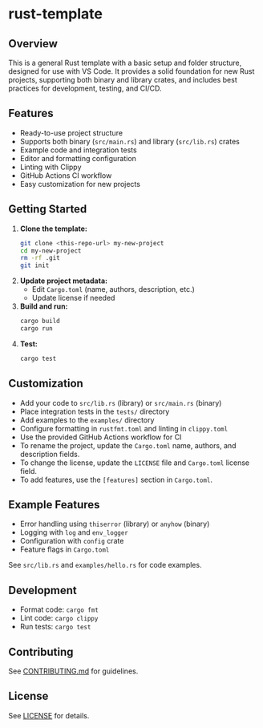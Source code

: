 # rust-template

## Overview
This is a general Rust template with a basic setup and folder structure, designed for use with VS Code. It provides a solid foundation for new Rust projects, supporting both binary and library crates, and includes best practices for development, testing, and CI/CD.

## Features
- Ready-to-use project structure
- Supports both binary (`src/main.rs`) and library (`src/lib.rs`) crates
- Example code and integration tests
- Editor and formatting configuration
- Linting with Clippy
- GitHub Actions CI workflow
- Easy customization for new projects

## Getting Started
1. **Clone the template:**
   ```sh
   git clone <this-repo-url> my-new-project
   cd my-new-project
   rm -rf .git
   git init
   ```
2. **Update project metadata:**
   - Edit `Cargo.toml` (name, authors, description, etc.)
   - Update license if needed
3. **Build and run:**
   ```sh
   cargo build
   cargo run
   ```
4. **Test:**
   ```sh
   cargo test
   ```


## Customization
- Add your code to `src/lib.rs` (library) or `src/main.rs` (binary)
- Place integration tests in the `tests/` directory
- Add examples to the `examples/` directory
- Configure formatting in `rustfmt.toml` and linting in `clippy.toml`
- Use the provided GitHub Actions workflow for CI
- To rename the project, update the `Cargo.toml` name, authors, and description fields.
- To change the license, update the `LICENSE` file and `Cargo.toml` license field.
- To add features, use the `[features]` section in `Cargo.toml`.

## Example Features
- Error handling using `thiserror` (library) or `anyhow` (binary)
- Logging with `log` and `env_logger`
- Configuration with `config` crate
- Feature flags in `Cargo.toml`

See `src/lib.rs` and `examples/hello.rs` for code examples.

## Development
- Format code: `cargo fmt`
- Lint code: `cargo clippy`
- Run tests: `cargo test`

## Contributing
See [CONTRIBUTING.md](CONTRIBUTING.md) for guidelines.

## License
See [LICENSE](LICENSE) for details.
